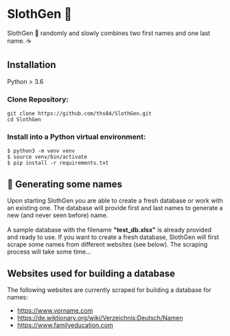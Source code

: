 # SlothGen 🦥

SlothGen 🦥 randomly and slowly combines two first names and one last name. ☕️

## Installation

Python > 3.6

### Clone Repository:

```
git clone https://github.com/ths84/SlothGen.git
cd SlothGen
```

### Install into a Python virtual environment:

    $ python3 -m venv venv
    $ source venv/bin/activate
    $ pip install -r requirements.txt
    
## 🦥 Generating some names

Upon starting SlothGen you are able to create a fresh database or work with an existing one. 
The database will provide first and last names to generate a new (and never seen before) name.
<br><br>A sample database with the filename **"test_db.xlsx"** is already provided and ready to use.
If you want to create a fresh database, SlothGen will first scrape some names from different websites (see below). 
The scraping process will take some time...

## Websites used for building a database

The following websites are currently scraped for building a database for names:

- https://www.vorname.com
- https://de.wiktionary.org/wiki/Verzeichnis:Deutsch/Namen
- https://www.familyeducation.com
